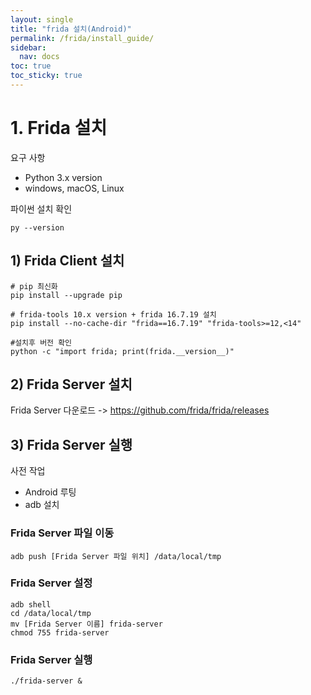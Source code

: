 ```yaml
---
layout: single
title: "frida 설치(Android)"
permalink: /frida/install_guide/
sidebar:
  nav: docs
toc: true
toc_sticky: true
---
```


# 1. Frida 설치
요구 사항
- Python 3.x version
- windows, macOS, Linux

파이썬 설치 확인
```
py --version
```

## 1) Frida Client 설치

```
# pip 최신화
pip install --upgrade pip

# frida-tools 10.x version + frida 16.7.19 설치
pip install --no-cache-dir "frida==16.7.19" "frida-tools>=12,<14"

#설치후 버전 확인
python -c "import frida; print(frida.__version__)"
```

## 2) Frida Server 설치

Frida Server 다운로드
-> https://github.com/frida/frida/releases


## 3) Frida Server 실행

사전 작업
- Android 루팅
- adb 설치

### Frida Server 파일 이동
```
adb push [Frida Server 파일 위치] /data/local/tmp
```

### Frida Server 설정
```
adb shell
cd /data/local/tmp
mv [Frida Server 이름] frida-server
chmod 755 frida-server
```

### Frida Server 실행

```
./frida-server &
```

